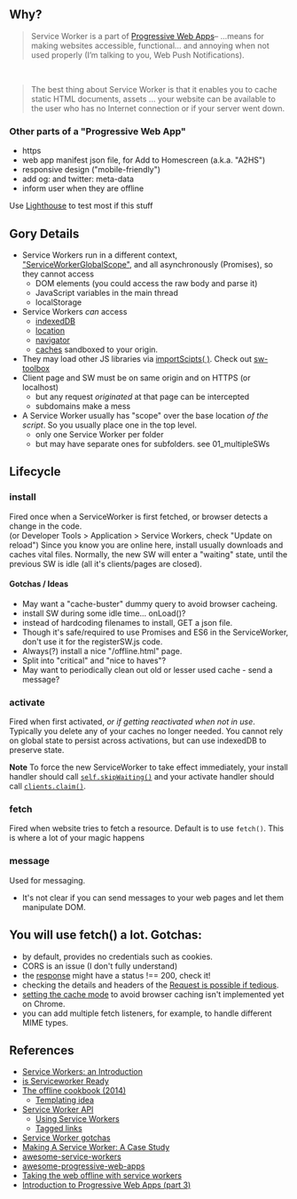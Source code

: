 
## Why?

 > Service Worker is a part of [Progressive Web Apps](https://developers.google.com/web/progressive-web-apps/)– ...means for
 > making websites accessible, functional… and annoying when not
 > used properly (I’m talking to you, Web Push Notifications).

<br>

 > The best thing about Service Worker is that it enables you to
 > cache static HTML documents, assets ... your website can be
 > available to the user who has no Internet connection or if
 > your server went down.

### Other parts of a "Progressive Web App"
 - https
 - web app manifest json file, for Add to Homescreen (a.k.a. "A2HS")
 - responsive design ("mobile-friendly")
 - add og: and twitter: meta-data
 - inform user when they are offline

Use [Lighthouse](https://developers.google.com/web/tools/lighthouse/) to test most if this stuff

## Gory Details
 - Service Workers run in a different context, ["ServiceWorkerGlobalScope"](https://developer.mozilla.org/en-US/docs/Web/API/ServiceWorkerGlobalScope), and all asynchronously (Promises), so they cannot access
    - DOM elements (you could access the raw body and parse it)
    - JavaScript variables in the main thread
    - localStorage   
 - Service Workers _can_ access
    - [indexedDB](https://developer.mozilla.org/en-US/docs/Web/API/WindowOrWorkerGlobalScope/indexedDB)
    - [location](https://developer.mozilla.org/en-US/docs/Web/API/WorkerGlobalScope/location)
    - [navigator](https://developer.mozilla.org/en-US/docs/Web/API/WorkerNavigator)
    - [caches](https://developer.mozilla.org/en-US/docs/Web/API/CacheStorage) sandboxed to your origin.
 - They may load other JS libraries via [importScipts( )](https://developer.mozilla.org/en-US/docs/Web/API/WorkerGlobalScope/importScripts).  Check out [sw-toolbox](https://github.com/GoogleChromeLabs/sw-toolbox)
 - Client page and SW must be on same origin and on HTTPS (or localhost)
    - but any request _originated_ at that page can be intercepted
    - subdomains make a mess
 - A Service Worker usually has "scope" over the base location _of the script_.  So you usually place one in the top level.
    - only one Service Worker per folder
    - but may have separate ones for subfolders.  see 01_multipleSWs


## Lifecycle

### install
Fired once when a ServiceWorker is first fetched, or browser detects a change in the code.  
(or Developer Tools > Application > Service Workers, check "Update on reload")
Since you know you are online here, install usually downloads and caches vital files.
Normally, the new SW will enter a "waiting" state, until the previous SW is idle (all it's clients/pages are closed).

#### Gotchas / Ideas
 - May want a "cache-buster" dummy query to avoid browser cacheing.
 - install SW during some idle time... onLoad()?
 - instead of hardcoding filenames to install, GET a json file.
 - Though it's safe/required to use Promises and ES6 in the ServiceWorker, don't use it for the registerSW.js code.
 - Always(?) install a nice "/offline.html" page.
 - Split into "critical" and "nice to haves"?
 - May want to periodically clean out old or lesser used cache - send a message?

### activate
Fired when first activated, _or if getting reactivated when not in use_.
Typically you delete any of your caches no longer needed.  You cannot rely on global state to persist
across activations, but can use indexedDB to preserve state.

**Note** To force the new ServiceWorker to take effect immediately, your install handler should call [`self.skipWaiting()`](https://developer.mozilla.org/en-US/docs/Web/API/ServiceWorkerGlobalScope/skipWaiting) and your activate handler should call [`clients.claim()`](https://developer.mozilla.org/en-US/docs/Web/API/Clients/claim).

### fetch
Fired when website tries to fetch a resource.  Default is to use `fetch()`.  This is where a lot of your magic happens

### message
Used for messaging.  
 - It's not clear if you can send messages to your web pages and let them manipulate DOM.

## You will use fetch() a lot.  Gotchas:

 - by default, provides no credentials such as cookies.
 - CORS is an issue (I don't fully understand)
 - the [response](https://developer.mozilla.org/en-US/docs/Web/API/Response) might have a status !== 200, check it!
 - checking the details and headers of the [Request is possible if tedious](https://developer.mozilla.org/en-US/docs/Web/API/Request).
 - [setting the cache mode](https://developer.mozilla.org/en-US/docs/Web/API/WindowOrWorkerGlobalScope/fetch) to avoid browser caching isn't implemented yet on Chrome.
 - you can add multiple fetch listeners, for example, to handle different MIME types.

## References

 - [Service Workers: an Introduction](https://developers.google.com/web/fundamentals/primers/service-workers/)
 - [is Serviceworker Ready](https://jakearchibald.github.io/isserviceworkerready/resources.html)
 - [The offline cookbook (2014)](https://jakearchibald.com/2014/offline-cookbook/)
     - [Templating idea](https://jakearchibald.com/2014/offline-cookbook/#serviceworker-side-templating)
 - [Service Worker API](https://developer.mozilla.org/en-US/docs/Web/API/Service_Worker_API)
     - [Using Service Workers](https://developer.mozilla.org/en-US/docs/Web/API/Service_Worker_API/Using_Service_Workers)
     - [Tagged links](https://developer.mozilla.org/en-US/docs/tag/ServiceWorker)
 - [Service Worker gotchas](https://www.kollegorna.se/en/2017/06/service-worker-gotchas/)
 - [Making A Service Worker: A Case Study](https://www.smashingmagazine.com/2016/02/making-a-service-worker/)
 - [awesome-service-workers](https://github.com/TalAter/awesome-service-workers)
 - [awesome-progressive-web-apps](https://github.com/TalAter/awesome-progressive-web-apps)
 - [Taking the web offline with service workers](https://mobiforge.com/design-development/taking-web-offline-service-workers)
 - [Introduction to Progressive Web Apps (part 3)](https://auth0.com/blog/introduction-to-progressive-web-apps-push-notifications-part-3/)

